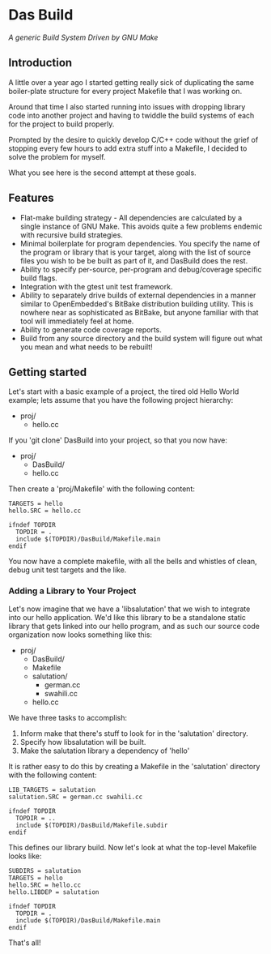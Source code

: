 # Das Build
*A generic Build System Driven by GNU Make*

## Introduction

A little over a year ago I started getting really sick of duplicating the
same boiler-plate structure for every project Makefile that I was working on.

Around that time I also started running into issues with dropping library code
into another project and having to twiddle the build systems of each for
the project to build properly.

Prompted by the desire to quickly develop C/C++ code without the grief of
stopping every few hours to add extra stuff into a Makefile, I decided to solve
the problem for myself.

What you see here is the second attempt at these goals.

## Features

* Flat-make building strategy - All dependencies are calculated by a single instance of GNU Make. This avoids quite a few problems endemic with recursive build strategies.
* Minimal boilerplate for program dependencies. You specify the name of the program or library that is your target, along with the list of source files you wish to be be built as part of it, and DasBuild does the rest.
* Ability to specify per-source, per-program and debug/coverage specific build flags.
* Integration with the gtest unit test framework.
* Ability to separately drive builds of external dependencies in a manner similar to OpenEmbedded's BitBake distribution building utility. This is nowhere near as sophisticated as BitBake, but anyone familiar with that tool will immediately feel at home.
* Ability to generate code coverage reports.
* Build from any source directory and the build system will figure out what you mean and what needs to be rebuilt!

## Getting started

Let's start with a basic example of a project, the tired old Hello World
example; lets assume that you have the following project hierarchy:

* proj/
  * hello.cc

If you 'git clone' DasBuild into your project, so that you now have:

* proj/
  * DasBuild/
  * hello.cc

Then create a 'proj/Makefile' with the following content:

```
TARGETS = hello
hello.SRC = hello.cc

ifndef TOPDIR
  TOPDIR = .
  include $(TOPDIR)/DasBuild/Makefile.main
endif
```

You now have a complete makefile, with all the bells and whistles of clean,
debug unit test targets and the like.

### Adding a Library to Your Project

Let's now imagine that we have a 'libsalutation' that we wish to integrate into
our hello application. We'd like this library to be a standalone static library
that gets linked into our hello program, and as such our source code
organization now looks something like this:

* proj/
  * DasBuild/
  * Makefile
  * salutation/
    * german.cc
    * swahili.cc
  * hello.cc

We have three tasks to accomplish:
1. Inform make that there's stuff to look for in the 'salutation' directory.
2. Specify how libsalutation will be built.
3. Make the salutation library a dependency of 'hello'

It is rather easy to do this by creating a Makefile in the 'salutation'
directory with the following content:

```
LIB_TARGETS = salutation
salutation.SRC = german.cc swahili.cc

ifndef TOPDIR
  TOPDIR = ..
  include $(TOPDIR)/DasBuild/Makefile.subdir
endif
```

This defines our library build. Now let's look at what the top-level Makefile
looks like:

```
SUBDIRS = salutation
TARGETS = hello
hello.SRC = hello.cc
hello.LIBDEP = salutation

ifndef TOPDIR
  TOPDIR = .
  include $(TOPDIR)/DasBuild/Makefile.main
endif
```

That's all!
